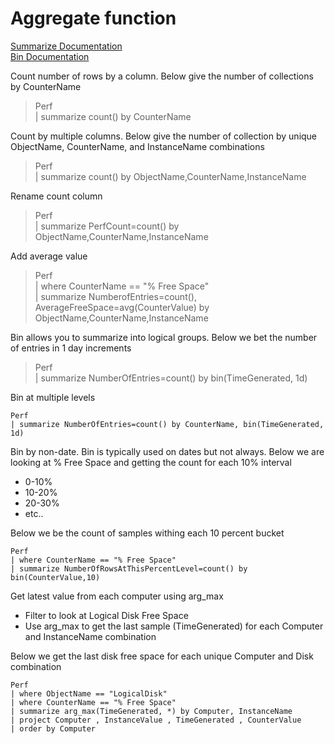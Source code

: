 # Aggregate function

[Summarize Documentation](https://kusto.azurewebsites.net/docs/query/summarizeoperator.html)  
[Bin Documentation](https://kusto.azurewebsites.net/docs/query/binfunction.html)

Count number of rows by a column. Below give the number of collections by CounterName
> Perf  
> | summarize count() by CounterName

Count by multiple columns. Below give the number of collection by unique ObjectName, CounterName, and InstanceName combinations
> Perf  
> | summarize count() by ObjectName,CounterName,InstanceName

Rename count column
> Perf  
> | summarize PerfCount=count() by ObjectName,CounterName,InstanceName

Add average value
> Perf  
> | where CounterName == "% Free Space"  
> | summarize NumberofEntries=count(), AverageFreeSpace=avg(CounterValue) by ObjectName,CounterName,InstanceName

Bin allows you to summarize into logical groups. Below we bet the number of entries in 1 day increments
> Perf  
> | summarize NumberOfEntries=count() by bin(TimeGenerated, 1d)

Bin at multiple levels

    Perf  
    | summarize NumberOfEntries=count() by CounterName, bin(TimeGenerated, 1d)

Bin by non-date. Bin is typically used on dates but not always. Below we are looking at % Free Space and getting the count for each 10% interval

- 0\-10%
- 10\-20%
- 20\-30%
- etc..

Below we be the count of samples withing each 10 percent bucket

    Perf  
    | where CounterName == "% Free Space"  
    | summarize NumberOfRowsAtThisPercentLevel=count() by bin(CounterValue,10)

Get latest value from each computer using arg_max

- Filter to look at Logical Disk Free Space
- Use arg_max to get the last sample (TimeGenerated) for each Computer and InstanceName combination

Below we get the last disk free space for each unique Computer and Disk combination

    Perf  
    | where ObjectName == "LogicalDisk"  
    | where CounterName == "% Free Space"  
    | summarize arg_max(TimeGenerated, *) by Computer, InstanceName  
    | project Computer , InstanceValue , TimeGenerated , CounterValue  
    | order by Computer